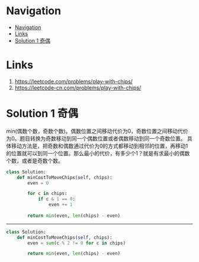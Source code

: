 # Navigation
- [Navigation](#navigation)
- [Links](#links)
- [Solution 1 奇偶](#solution-1-%e5%a5%87%e5%81%b6)

# Links
1. https://leetcode.com/problems/play-with-chips/
2. https://leetcode-cn.com/problems/play-with-chips/


# Solution 1 奇偶
min(偶数个数，奇数个数)。偶数位置之间移动代价为0，奇数位置之间移动代价为0。题目转换为奇数移动到同一个偶数位置或者偶数移动到同一个奇数位置。
具体移动方法是，把奇数和偶数通过代价为0的方式都移动到相邻的位置，再移动1的位置就可以到同一个位置。那么最小的代价，有多少个1？就是有求最小的偶数个数，或者是奇数个数。
```python
class Solution:
    def minCostToMoveChips(self, chips):
        even = 0

        for c in chips:
            if c & 1 == 0:
                even += 1
        
        return min(even, len(chips) - even)
```
---
```python
class Solution:
    def minCostToMoveChips(self, chips):
        even = sum(c % 2 != 0 for c in chips)

        return min(even, len(chips) - even)
```
